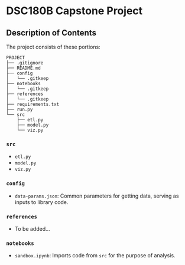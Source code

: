 # DSC180B Capstone Project

## Description of Contents

The project consists of these portions:
```
PROJECT
├── .gitignore
├── README.md
├── config
│   └── .gitkeep
├── notebooks
│   └── .gitkeep
├── references
│   └── .gitkeep
├── requirements.txt
├── run.py
└── src
    ├── etl.py
    ├── model.py
    └── viz.py
```

### `src`

* `etl.py`
* `model.py`
* `viz.py`

### `config`

* `data-params.json`: Common parameters for getting data, serving as inputs to library code.

### `references`

* To be added...

### `notebooks`

* `sandbox.ipynb`: Imports code from `src` for the purpose of analysis. 

